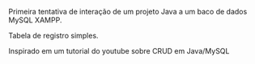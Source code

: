Primeira tentativa de interação de um projeto Java a um baco de dados MySQL XAMPP.

Tabela de registro simples.

Inspirado em um tutorial do youtube sobre CRUD em Java/MySQL
